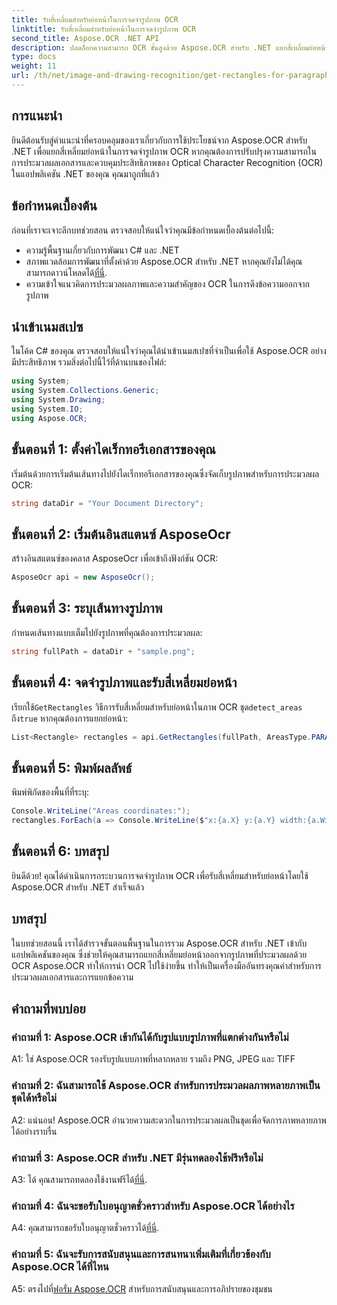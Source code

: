 ```yaml
---
title: รับสี่เหลี่ยมสำหรับย่อหน้าในการจดจำรูปภาพ OCR
linktitle: รับสี่เหลี่ยมสำหรับย่อหน้าในการจดจำรูปภาพ OCR
second_title: Aspose.OCR .NET API
description: ปลดล็อกความสามารถ OCR ขั้นสูงด้วย Aspose.OCR สำหรับ .NET แยกสี่เหลี่ยมย่อหน้าได้อย่างง่ายดาย
type: docs
weight: 11
url: /th/net/image-and-drawing-recognition/get-rectangles-for-paragraphs/
---
```

## การแนะนำ

ยินดีต้อนรับสู่คำแนะนำที่ครอบคลุมของเราเกี่ยวกับการใช้ประโยชน์จาก Aspose.OCR สำหรับ .NET เพื่อแยกสี่เหลี่ยมย่อหน้าในการจดจำรูปภาพ OCR หากคุณต้องการปรับปรุงความสามารถในการประมวลผลเอกสารและควบคุมประสิทธิภาพของ Optical Character Recognition (OCR) ในแอปพลิเคชัน .NET ของคุณ คุณมาถูกที่แล้ว

## ข้อกำหนดเบื้องต้น

ก่อนที่เราจะเจาะลึกบทช่วยสอน ตรวจสอบให้แน่ใจว่าคุณมีข้อกำหนดเบื้องต้นต่อไปนี้:

- ความรู้พื้นฐานเกี่ยวกับการพัฒนา C# และ .NET
-  สภาพแวดล้อมการพัฒนาที่ตั้งค่าด้วย Aspose.OCR สำหรับ .NET หากคุณยังไม่ได้คุณสามารถดาวน์โหลดได้[ที่นี่](https://releases.aspose.com/ocr/net/).
- ความเข้าใจแนวคิดการประมวลผลภาพและความสำคัญของ OCR ในการดึงข้อความออกจากรูปภาพ

## นำเข้าเนมสเปซ

ในโค้ด C# ของคุณ ตรวจสอบให้แน่ใจว่าคุณได้นำเข้าเนมสเปซที่จำเป็นเพื่อใช้ Aspose.OCR อย่างมีประสิทธิภาพ รวมสิ่งต่อไปนี้ไว้ที่ด้านบนของไฟล์:

```csharp
using System;
using System.Collections.Generic;
using System.Drawing;
using System.IO;
using Aspose.OCR;
```

## ขั้นตอนที่ 1: ตั้งค่าไดเร็กทอรีเอกสารของคุณ

เริ่มต้นด้วยการเริ่มต้นเส้นทางไปยังไดเร็กทอรีเอกสารของคุณซึ่งจัดเก็บรูปภาพสำหรับการประมวลผล OCR:

```csharp
string dataDir = "Your Document Directory";
```

## ขั้นตอนที่ 2: เริ่มต้นอินสแตนซ์ AsposeOcr

สร้างอินสแตนซ์ของคลาส AsposeOcr เพื่อเข้าถึงฟังก์ชัน OCR:

```csharp
AsposeOcr api = new AsposeOcr();
```

## ขั้นตอนที่ 3: ระบุเส้นทางรูปภาพ

กำหนดเส้นทางแบบเต็มไปยังรูปภาพที่คุณต้องการประมวลผล:

```csharp
string fullPath = dataDir + "sample.png";
```

## ขั้นตอนที่ 4: จดจำรูปภาพและรับสี่เหลี่ยมย่อหน้า

 เรียกใช้`GetRectangles` วิธีการรับสี่เหลี่ยมสำหรับย่อหน้าในภาพ OCR ชุด`detect_areas` ถึง`true` หากคุณต้องการแยกย่อหน้า:

```csharp
List<Rectangle> rectangles = api.GetRectangles(fullPath, AreasType.PARAGRAPHS, true);
```

## ขั้นตอนที่ 5: พิมพ์ผลลัพธ์

พิมพ์พิกัดของพื้นที่ที่ระบุ:

```csharp
Console.WriteLine("Areas coordinates:");
rectangles.ForEach(a => Console.WriteLine($"x:{a.X} y:{a.Y} width:{a.Width} height:{a.Height}"));
```

## ขั้นตอนที่ 6: บทสรุป

ยินดีด้วย! คุณได้ดำเนินการกระบวนการจดจำรูปภาพ OCR เพื่อรับสี่เหลี่ยมสำหรับย่อหน้าโดยใช้ Aspose.OCR สำหรับ .NET สำเร็จแล้ว

## บทสรุป

ในบทช่วยสอนนี้ เราได้สำรวจขั้นตอนพื้นฐานในการรวม Aspose.OCR สำหรับ .NET เข้ากับแอปพลิเคชันของคุณ ซึ่งช่วยให้คุณสามารถแยกสี่เหลี่ยมย่อหน้าออกจากรูปภาพที่ประมวลผลด้วย OCR Aspose.OCR ทำให้การนำ OCR ไปใช้ง่ายขึ้น ทำให้เป็นเครื่องมืออันทรงคุณค่าสำหรับการประมวลผลเอกสารและการแยกข้อความ

## คำถามที่พบบ่อย

### คำถามที่ 1: Aspose.OCR เข้ากันได้กับรูปแบบรูปภาพที่แตกต่างกันหรือไม่

A1: ใช่ Aspose.OCR รองรับรูปแบบภาพที่หลากหลาย รวมถึง PNG, JPEG และ TIFF

### คำถามที่ 2: ฉันสามารถใช้ Aspose.OCR สำหรับการประมวลผลภาพหลายภาพเป็นชุดได้หรือไม่

A2: แน่นอน! Aspose.OCR อำนวยความสะดวกในการประมวลผลเป็นชุดเพื่อจัดการภาพหลายภาพได้อย่างราบรื่น

### คำถามที่ 3: Aspose.OCR สำหรับ .NET มีรุ่นทดลองใช้ฟรีหรือไม่

 A3: ได้ คุณสามารถทดลองใช้งานฟรีได้[ที่นี่](https://releases.aspose.com/).

### คำถามที่ 4: ฉันจะขอรับใบอนุญาตชั่วคราวสำหรับ Aspose.OCR ได้อย่างไร

 A4: คุณสามารถขอรับใบอนุญาตชั่วคราวได้[ที่นี่](https://purchase.aspose.com/temporary-license/).

### คำถามที่ 5: ฉันจะรับการสนับสนุนและการสนทนาเพิ่มเติมที่เกี่ยวข้องกับ Aspose.OCR ได้ที่ไหน

 A5: ตรงไปที่[ฟอรั่ม Aspose.OCR](https://forum.aspose.com/c/ocr/16) สำหรับการสนับสนุนและการอภิปรายของชุมชน